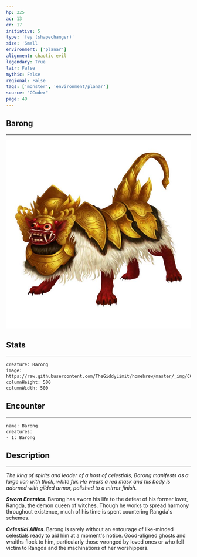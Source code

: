 ```yaml
---
hp: 225
ac: 13
cr: 17
initiative: 5
type: 'fey (shapechanger)'    
size: 'Small'
environment: ['planar']
alignment: chaotic evil
legendary: True
lair: False
mythic: False
regional: False
tags: ['monster', 'environment/planar']
source: "CCodex"
page: 49
---
```


## Barong
---

![|600](https://raw.githubusercontent.com/TheGiddyLimit/homebrew/master/_img/CCodex/barong.jpg)

## Stats
---

```statblock
creature: Barong
image: https://raw.githubusercontent.com/TheGiddyLimit/homebrew/master/_img/CCodex/barong_token.png
columnHeight: 500
columnWidth: 500
```

## Encounter
---

```encounter-table
name: Barong
creatures:
- 1: Barong
```

## Description
---
_The king of spirits and leader of a host of celestials, Barong manifests as a large lion with thick, white fur. He wears a red mask and his body is adorned with gilded armor, polished to a mirror finish._

**_Sworn Enemies_**. Barong has sworn his life to the defeat of his former lover, Rangda, the demon queen of witches. Though he works to spread harmony throughout existence, much of his time is spent countering Rangda's schemes.

**_Celestial Allies_**. Barong is rarely without an entourage of like-minded celestials ready to aid him at a moment's notice. Good-aligned ghosts and wraiths flock to him, particularly those wronged by loved ones or who fell victim to Rangda and the machinations of her worshippers.






